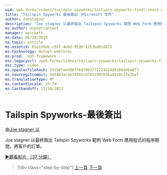 ```yaml
---
uid: web-forms/videos/tailspin-spyworks/tailspin-spyworks-final-check-out
title: "Tailspin Spyworks-最後簽出 |Microsoft 文件"
author: JoeStagner
description: "Joe stagner 以最終取出 Tailspin Spyworks 範例 Web Form 應用程式的程序期間，將客戶的訂單。"
ms.author: aspnetcontent
manager: wpickett
ms.date: 06/29/2010
ms.topic: article
ms.assetid: 61ee30d6-c557-4ebd-9538-1253bd02d825
ms.technology: dotnet-webforms
ms.prod: .net-framework
msc.legacyurl: /web-forms/videos/tailspin-spyworks/tailspin-spyworks-final-check-out
msc.type: video
ms.openlocfilehash: 34350feed96ff8df8b3777221b24d8108dd0a0f7
ms.sourcegitcommit: 9a9483aceb34591c97451997036a9120c3fe2baf
ms.translationtype: MT
ms.contentlocale: zh-TW
ms.lasthandoff: 11/10/2017
---
```

<a name="tailspin-spyworks---final-check-out"></a>Tailspin Spyworks-最後簽出
====================
由[Joe stagner 以](https://github.com/JoeStagner)

Joe stagner 以最終取出 Tailspin Spyworks 範例 Web Form 應用程式的程序期間，將客戶的訂單。

[&#9654;觀看影片 （37 分鐘）](https://channel9.msdn.com/Blogs/ASP-NET-Site-Videos/tailspin-spyworks-final-check-out)

>[!div class="step-by-step"]
[上一頁](tailspin-spyworks-migrate-the-shopping-cart.md)
[下一頁](tailspin-spyworks-adding-user-product-reviews.md)
